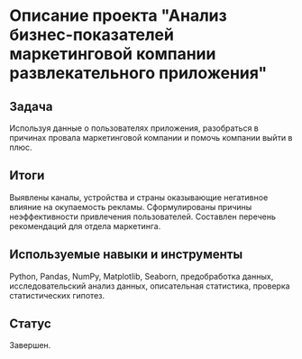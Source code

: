 # Описание проекта "Анализ бизнес-показателей маркетинговой компании развлекательного приложения"

## Задача

Используя данные о пользователях приложения, разобраться в причинах провала маркетинговой компании и помочь компании выйти в плюс.

## Итоги

Выявлены каналы, устройства и страны оказывающие негативное влияние на окупаемость рекламы. Сформулированы причины неэффективности привлечения пользователей. Составлен перечень рекомендаций для отдела маркетинга.

## Используемые навыки и инструменты

Python, Pandas, NumPy, Matplotlib, Seaborn, предобработка данных, исследовательский анализ данных, описательная статистика, проверка статистических гипотез.

## Статус

Завершен.
